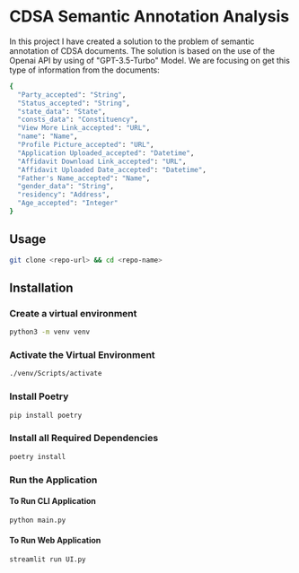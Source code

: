 # CDSA Semantic Annotation Analysis
In this project I have created a solution to the problem of semantic annotation of CDSA documents. The solution is based on the use of the Openai API by using of "GPT-3.5-Turbo" Model. We are focusing on get this type of information from the documents:
```bash
{
  "Party_accepted": "String",
  "Status_accepted": "String",
  "state_data": "State",
  "consts_data": "Constituency",
  "View More Link_accepted": "URL",
  "name": "Name",
  "Profile Picture_accepted": "URL",
  "Application Uploaded_accepted": "Datetime",
  "Affidavit Download Link_accepted": "URL",
  "Affidavit Uploaded Date_accepted": "Datetime",
  "Father's Name_accepted": "Name",
  "gender_data": "String",
  "residency": "Address",
  "Age_accepted": "Integer"
}
```

## Usage

```bash
git clone <repo-url> && cd <repo-name>
```

## Installation
### Create a virtual environment
```bash
python3 -m venv venv
```
### Activate the Virtual Environment
```bash
./venv/Scripts/activate
```
### Install Poetry
```bash
pip install poetry
```
### Install all Required Dependencies
```bash
poetry install
```
### Run the Application
#### To Run CLI Application
```bash
python main.py
```

#### To Run Web Application
```bash
streamlit run UI.py
```

